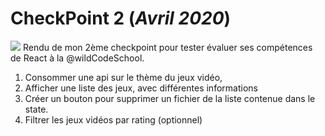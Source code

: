 # CheckPoint 2 (_Avril 2020_)  
![](https://media-exp1.licdn.com/dms/image/C562DAQGFltMWhLLHdQ/profile-treasury-image-shrink_480_480/0?e=1590933600&v=beta&t=HuJUR6MkBC7-9zZvfh19BLoDtVqV4-y4VyEEUKmHxQM)
Rendu de mon 2ème checkpoint pour tester évaluer ses compétences de React à la @wildCodeSchool.
1) Consommer une api sur le thème du jeux vidéo,
2) Afficher une liste des jeux, avec différentes informations
3) Créer un bouton pour supprimer un fichier de la liste contenue dans le state.
4) Filtrer les jeux vidéos par rating (optionnel)
